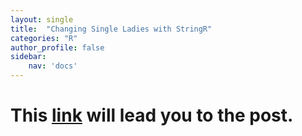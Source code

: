 ```yaml
---
layout: single
title:  "Changing Single Ladies with StringR"
categories: "R"
author_profile: false
sidebar: 
    nav: 'docs'
---
```


# This [link](https://cheolminlee0907.netlify.app/post/2021-04-15-changing-single-ladies-with-stringr/) will lead you to the post.

### 

